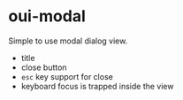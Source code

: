 # oui-modal

Simple to use modal dialog view.

- title
- close button
- `esc` key support for close
- keyboard focus is trapped inside the view
